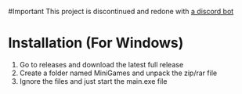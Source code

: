 #Important
This project is discontinued and redone with [a discord bot](https://top.gg/bot/1063461122553942077) 


# Installation (For Windows)

 1. Go to releases and download the latest full release
 2. Create a folder named MiniGames and unpack the zip/rar file
 3. Ignore the files and just start the main.exe file

